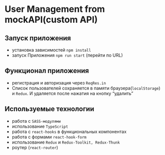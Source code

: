 # User Management from mockAPI(custom API)

## Запуск приложения
-   установка зависимостей `npm install`
-   запуск Приложения `npm run start` (перейти по URL)

## Функционал приложения
-   регистрация и авторизация через `ReqRes.in`
-   Список пользователей сохраняется в памяти браузера(`localStorage`) и `Redux`. И удаляется после нажатия на кнопку “удалить”


## Используемые технологии
-   работа с `SASS-модулями`
-   использование `TypeScript`
-   работа с `react-hooks` в функциональных компонентах
-   работа с формами `react-hook-form`
-   использование `Redux` и `Redux-Toolkit, Redux-Thunk`
-   роутер (`react-router`)






